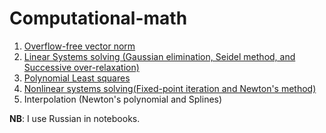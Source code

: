 # Computational-math

1. [Overflow-free vector norm](./Vector_norm.ipynb)
2. [Linear Systems solving (Gaussian elimination, Seidel method, and Successive over-relaxation)](./Linear_systems.ipynb)
3. [Polynomial Least squares](./Least%20squares.ipynb)
4. [Nonlinear systems solving(Fixed-point iteration and Newton's method)](./Nonlinear_systems.ipynb)
5. Interpolation (Newton's polynomial and Splines)

**NB**: I use Russian in notebooks.
